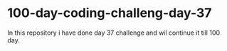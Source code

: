 # 100-day-coding-challeng-day-37
In this repository i have done day 37 challenge and wil continue it till 100 day.
